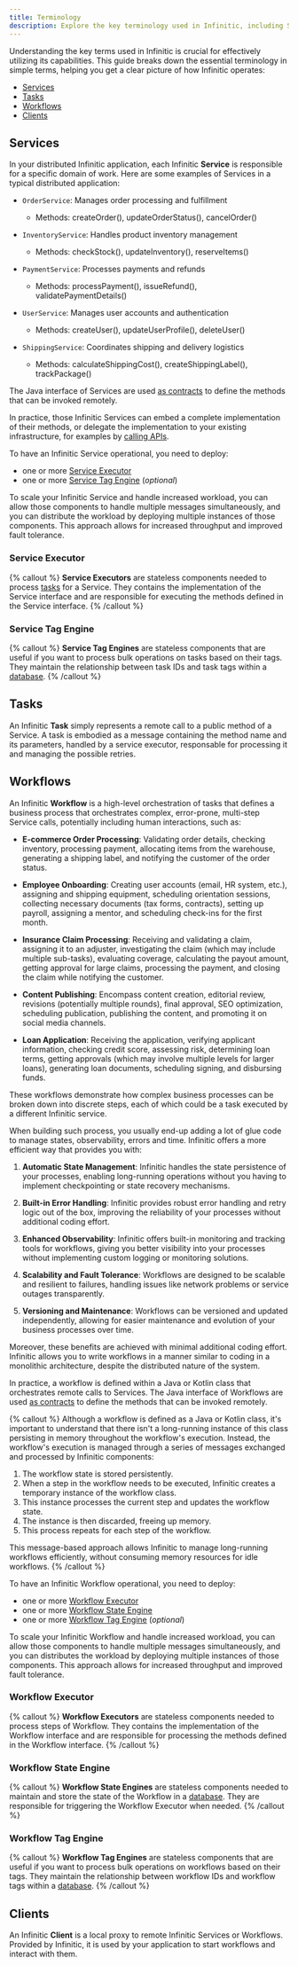 ```yaml
---
title: Terminology
description: Explore the key terminology used in Infinitic, including Services, Tasks, Workflows, and Clients. This comprehensive guide provides clear definitions and explanations of essential concepts, helping developers understand and effectively utilize Infinitic's distributed system capabilities for building robust, scalable applications.
---
```



 Understanding the key terms used in Infinitic is crucial for effectively utilizing its capabilities. This guide breaks down the essential terminology in simple terms, helping you get a clear picture of how Infinitic operates:
- [Services](#services)
- [Tasks](#tasks)
- [Workflows](#workflows)
- [Clients](#clients)

## Services

In your distributed Infinitic application, each Infinitic **Service** is responsible for a specific domain of work. 
Here are some examples of Services in a typical distributed application:

- `OrderService`: Manages order processing and fulfillment
  - Methods: createOrder(), updateOrderStatus(), cancelOrder()

- `InventoryService`: Handles product inventory management
  - Methods: checkStock(), updateInventory(), reserveItems()

- `PaymentService`: Processes payments and refunds
  - Methods: processPayment(), issueRefund(), validatePaymentDetails()

- `UserService`: Manages user accounts and authentication
  - Methods: createUser(), updateUserProfile(), deleteUser()

- `ShippingService`: Coordinates shipping and delivery logistics
  - Methods: calculateShippingCost(), createShippingLabel(), trackPackage()

The Java interface of Services are used [as contracts](/docs/introduction/interfaces) to define the methods that can be invoked remotely.

In practice, those Infinitic Services can embed a complete implementation of their methods, or delegate the implementation to your existing infrastructure, for examples by [calling APIs](/docs/services/practices#task-using-apis).

To have an Infinitic Service operational, you need to deploy:

-  one or more [Service Executor](#service-executor)
- one or more [Service Tag Engine](#service-tag-engine) (*optional*)

To scale your Infinitic Service and handle increased workload, you can allow those components to handle multiple messages simultaneously, and you can distribute the workload by deploying multiple instances of those components. This approach allows for increased throughput and improved fault tolerance.

### Service Executor

{% callout %}
**Service Executors** are stateless components needed to process [tasks](#tasks) for a Service. They contains the implementation of the Service interface and are responsible for executing the methods defined in the Service interface.
{% /callout %}


### Service Tag Engine

{% callout %}
**Service Tag Engines** are stateless components that are useful if you want to process bulk operations on tasks based on their tags. They maintain the relationship between task IDs and task tags within a [database](/docs/infrastructure/databases).
{% /callout %}

## Tasks

An Infinitic **Task** simply represents a remote call to a public method of a Service. A task is embodied as a message containing the method name and its parameters, handled by a service executor, responsable for processing it and managing the possible retries.

## Workflows

An Infinitic **Workflow**  is a high-level orchestration of tasks that defines a business process that orchestrates complex, error-prone, multi-step Service calls, potentially including human interactions, such as:

- **E-commerce Order Processing**: Validating order details, checking inventory, processing payment, allocating items from the warehouse, generating a shipping label, and notifying the customer of the order status.

- **Employee Onboarding**: Creating user accounts (email, HR system, etc.), assigning and shipping equipment, scheduling orientation sessions, collecting necessary documents (tax forms, contracts), setting up payroll, assigning a mentor, and scheduling check-ins for the first month.

-  **Insurance Claim Processing**: Receiving and validating a claim, assigning it to an adjuster, investigating the claim (which may include multiple sub-tasks), evaluating coverage, calculating the payout amount, getting approval for large claims, processing the payment, and closing the claim while notifying the customer.

- **Content Publishing**: Encompass content creation, editorial review, revisions (potentially multiple rounds), final approval, SEO optimization, scheduling publication, publishing the content, and promoting it on social media channels.

- **Loan Application**: Receiving the application, verifying applicant information, checking credit score, assessing risk, determining loan terms, getting approvals (which may involve multiple levels for larger loans), generating loan documents, scheduling signing, and disbursing funds.

These workflows demonstrate how complex business processes can be broken down into discrete steps, each of which could be a task executed by a different Infinitic service. 

When building such process, you usually end-up adding a lot of glue code to manage states, observability, errors and time. Infinitic offers a more efficient way that provides you with:

1. **Automatic State Management**: Infinitic handles the state persistence of your processes, enabling long-running operations without you having to implement checkpointing or state recovery mechanisms.

2. **Built-in Error Handling**: Infinitic provides robust error handling and retry logic out of the box, improving the reliability of your processes without additional coding effort.

3. **Enhanced Observability**: Infinitic offers built-in monitoring and tracking tools for workflows, giving you better visibility into your processes without implementing custom logging or monitoring solutions.

4. **Scalability and Fault Tolerance**: Workflows are designed to be scalable and resilient to failures, handling issues like network problems or service outages transparently.

5. **Versioning and Maintenance**: Workflows can be versioned and updated independently, allowing for easier maintenance and evolution of your business processes over time.

Moreover, these benefits are achieved with minimal additional coding effort. Infinitic allows you to write workflows in a manner similar to coding in a monolithic architecture, despite the distributed nature of the system. 

In practice, a workflow is defined within a Java or Kotlin class that orchestrates remote calls to Services. The Java interface of Workflows are used [as contracts](/docs/introduction/interfaces) to define the methods that can be invoked remotely.

{% callout %}
Although a workflow is defined as a Java or Kotlin class, it's important to understand that there isn't a long-running instance of this class persisting in memory throughout the workflow's execution. Instead, the workflow's execution is managed through a series of messages exchanged and processed by Infinitic components:

1. The workflow state is stored persistently.
2. When a step in the workflow needs to be executed, Infinitic creates a temporary instance of the workflow class.
3. This instance processes the current step and updates the workflow state.
4. The instance is then discarded, freeing up memory.
5. This process repeats for each step of the workflow.

This message-based approach allows Infinitic to manage long-running workflows efficiently, without consuming memory resources for idle workflows.
{% /callout %}

To have an Infinitic Workflow operational, you need to deploy:
- one or more [Workflow Executor](#workflow-executor)
- one or more [Workflow State Engine](#workflow-state-engine)
- one or more [Workflow Tag Engine](#workflow-tag-engine) (*optional*)

To scale your Infinitic Workflow and handle increased workload, you can allow those components to handle multiple messages simultaneously, and you can distributes the workload by deploying multiple instances of those components. This approach allows for increased throughput and improved fault tolerance.

### Workflow Executor

{% callout %}
**Workflow Executors** are stateless components needed to process steps of Workflow. They contains the implementation of the Workflow interface and are responsible for processing the methods defined in the Workflow interface.
{% /callout %}

### Workflow State Engine

{% callout %}
**Workflow State Engines** are stateless components needed to maintain and store the state of the Workflow in a [database](/docs/infrastructure/databases). They are responsible for triggering the Workflow Executor when needed.
{% /callout %}  

### Workflow Tag Engine

{% callout %}
**Workflow Tag Engines** are stateless components that are useful if you want to process bulk operations on workflows based on their tags. They maintain the relationship between workflow IDs and workflow tags within a [database](/docs/infrastructure/databases).
{% /callout %}

## Clients

An Infinitic **Client** is a local proxy to remote Infinitic Services or Workflows. Provided by Infinitic, it is used by your application to start workflows and interact with them. 
